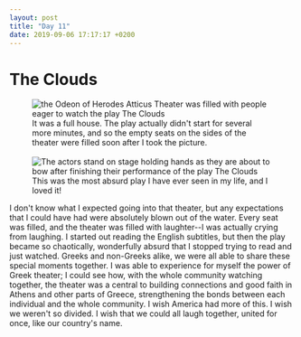 ```yaml
---
layout: post
title: "Day 11" 
date: 2019-09-06 17:17:17 +0200
---
```

# The Clouds

<figure>
	<img src="{{ site.baseurl }}{{ site.img-folder }}/Odeon-of-Herodes-Atticus-Theater.jpg" alt="the Odeon of Herodes Atticus Theater was filled with people eager to watch the play The Clouds">
    <figcaption>
        It was a full house. The play actually didn't start for several more minutes, and so the empty seats on the sides of the theater were filled soon after I took the picture.
	</figcaption>
    <br>
    <img src="{{ site.baseurl }}{{ site.img-folder }}/the-clouds.jpg" alt="The actors stand on stage holding hands as they are about to bow after finishing their performance of the play The Clouds">
	<figcaption>
        This was the most absurd play I have ever seen in my life, and I loved it!
	</figcaption>
</figure>

I don't know what I expected going into that theater, but any expectations that I could have had were absolutely blown out of the water. Every seat was filled, and the theater was filled with laughter--I was actually crying from laughing. I started out reading the English subtitles, but then the play became so chaotically, wonderfully absurd that I stopped trying to read and just watched. Greeks and non-Greeks alike, we were all able to share these special moments together. I was able to experience for myself the power of Greek theater; I could see how, with the whole community watching together, the theater was a central to building connections and good faith in Athens and other parts of Greece, strengthening the bonds between each individual and the whole community. I wish America had more of this. I wish we weren't so divided. I wish that we could all laugh together, united for once, like our country's name.